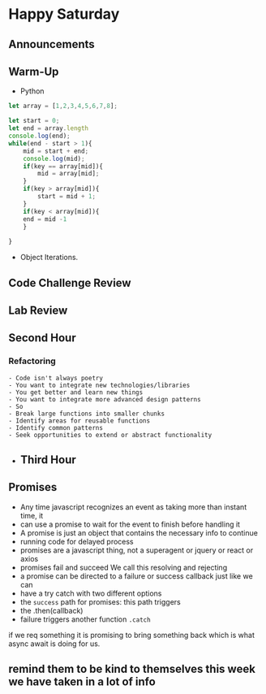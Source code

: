 # Happy Saturday

## Announcements

## Warm-Up

- Python

```js
let array = [1,2,3,4,5,6,7,8];

let start = 0;
let end = array.length 
console.log(end);
while(end - start > 1){
    mid = start + end;
    console.log(mid);
    if(key == array[mid]){
        mid = array[mid];
    }
    if(key > array[mid]){
        start = mid + 1;
    }
    if(key < array[mid]){
    end = mid -1
    }
   
}
```

- Object Iterations.

## Code Challenge Review

## Lab Review

## Second Hour

### Refactoring

    - Code isn't always poetry
    - You want to integrate new technologies/libraries
    - You get better and learn new things
    - You want to integrate more advanced design patterns
    - So
    - Break large functions into smaller chunks
    - Identify areas for reusable functions
    - Identify common patterns
    - Seek opportunities to extend or abstract functionality

- ## Third Hour

## Promises

- Any time javascript recognizes an event as taking more than instant time, it
- can use a promise to wait for the event to finish before handling it
- A promise is just an object that contains the necessary info to continue
- running code for delayed process
- promises are a javascript thing, not a superagent or jquery or react or axios
- promises fail and succeed We call this resolving and rejecting
- a promise can be directed to a failure or success callback just like we can
- have a try catch with two different options
- the `success` path for promises: this path triggers
- the .then(callback)
- failure triggers another function `.catch`

if we req something it is promising to bring something back which is what async
await is doing for us.

## remind them to be kind to themselves this week we have taken in a lot of info
